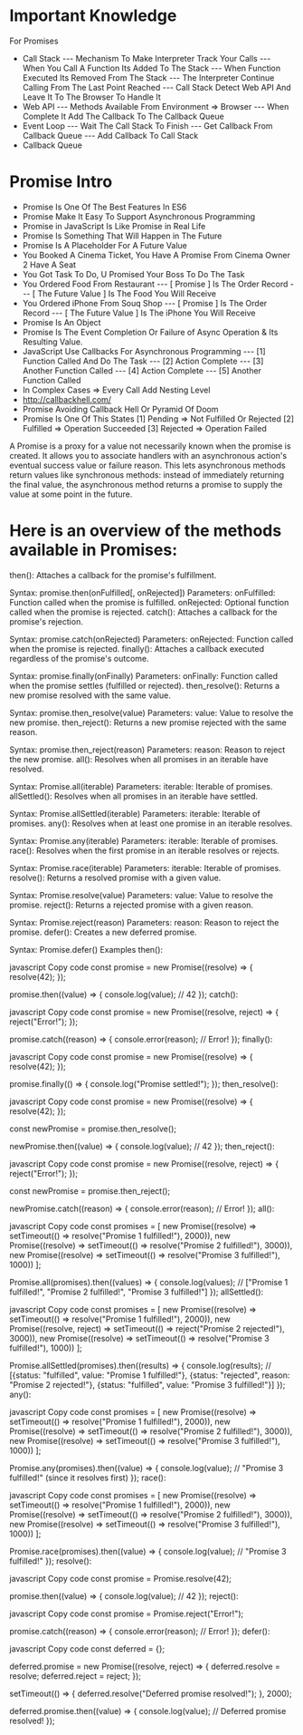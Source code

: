 #  Important Knowledge
  For Promises
  - Call Stack
  --- Mechanism To Make Interpreter Track Your Calls
  --- When You Call A Function Its Added To The Stack
  --- When Function Executed Its Removed From The Stack
  --- The Interpreter Continue Calling From The Last Point Reached
  --- Call Stack Detect Web API And Leave It To The Browser To Handle It
  - Web API
  --- Methods Available From Environment => Browser
  --- When Complete It Add The Callback To The Callback Queue
  - Event Loop
  --- Wait The Call Stack To Finish
  --- Get Callback From Callback Queue
  --- Add Callback To Call Stack
  - Callback Queue









# Promise Intro
  - Promise Is One Of The Best Features In ES6
  - Promise Make It Easy To Support Asynchronous Programming
  - Promise in JavaScript Is Like Promise in Real Life
  - Promise Is Something That Will Happen in The Future
  - Promise Is A Placeholder For A Future Value
  - You Booked A Cinema Ticket, You Have A Promise From Cinema Owner 2 Have A Seat
  - You Got Task To Do, U Promised Your Boss To Do The Task
  - You Ordered Food From Restaurant
  --- [ Promise ] Is The Order Record
  --- [ The Future Value ] Is The Food You Will Receive
  - You Ordered iPhone From Souq Shop
  --- [ Promise ] Is The Order Record
  --- [ The Future Value ] Is The iPhone You Will Receive
  - Promise Is An Object
  - Promise Is The Event Completion Or Failure of Async Operation & Its Resulting Value.
  - JavaScript Use Callbacks For Asynchronous Programming
  --- [1] Function Called And Do The Task
  --- [2] Action Complete
  --- [3] Another Function Called
  --- [4] Action Complete
  --- [5] Another Function Called
  - In Complex Cases => Every Call Add Nesting Level
  - http://callbackhell.com/
  - Promise Avoiding Callback Hell Or Pyramid Of Doom
  - Promise Is One Of This States
  [1] Pending => Not Fulfilled Or Rejected
  [2] Fulfilled => Operation Succeeded
  [3] Rejected => Operation Failed


A Promise is a proxy for a value not necessarily known when the promise is created. It allows you to associate handlers with an asynchronous action's eventual success value or failure reason. This lets asynchronous methods return values like synchronous methods: instead of immediately returning the final value, the asynchronous method returns a promise to supply the value at some point in the future.




# Here is an overview of the methods available in Promises:

then(): Attaches a callback for the promise's fulfillment.

Syntax: promise.then(onFulfilled[, onRejected])
Parameters:
onFulfilled: Function called when the promise is fulfilled.
onRejected: Optional function called when the promise is rejected.
catch(): Attaches a callback for the promise's rejection.

Syntax: promise.catch(onRejected)
Parameters:
onRejected: Function called when the promise is rejected.
finally(): Attaches a callback executed regardless of the promise's outcome.

Syntax: promise.finally(onFinally)
Parameters:
onFinally: Function called when the promise settles (fulfilled or rejected).
then_resolve(): Returns a new promise resolved with the same value.

Syntax: promise.then_resolve(value)
Parameters:
value: Value to resolve the new promise.
then_reject(): Returns a new promise rejected with the same reason.

Syntax: promise.then_reject(reason)
Parameters:
reason: Reason to reject the new promise.
all(): Resolves when all promises in an iterable have resolved.

Syntax: Promise.all(iterable)
Parameters:
iterable: Iterable of promises.
allSettled(): Resolves when all promises in an iterable have settled.

Syntax: Promise.allSettled(iterable)
Parameters:
iterable: Iterable of promises.
any(): Resolves when at least one promise in an iterable resolves.

Syntax: Promise.any(iterable)
Parameters:
iterable: Iterable of promises.
race(): Resolves when the first promise in an iterable resolves or rejects.

Syntax: Promise.race(iterable)
Parameters:
iterable: Iterable of promises.
resolve(): Returns a resolved promise with a given value.

Syntax: Promise.resolve(value)
Parameters:
value: Value to resolve the promise.
reject(): Returns a rejected promise with a given reason.

Syntax: Promise.reject(reason)
Parameters:
reason: Reason to reject the promise.
defer(): Creates a new deferred promise.

Syntax: Promise.defer()
Examples
then():

javascript
Copy code
const promise = new Promise((resolve) => {
  resolve(42);
});

promise.then((value) => {
  console.log(value); // 42
});
catch():

javascript
Copy code
const promise = new Promise((resolve, reject) => {
  reject("Error!");
});

promise.catch((reason) => {
  console.error(reason); // Error!
});
finally():

javascript
Copy code
const promise = new Promise((resolve) => {
  resolve(42);
});

promise.finally(() => {
  console.log("Promise settled!");
});
then_resolve():

javascript
Copy code
const promise = new Promise((resolve) => {
  resolve(42);
});

const newPromise = promise.then_resolve();

newPromise.then((value) => {
  console.log(value); // 42
});
then_reject():

javascript
Copy code
const promise = new Promise((resolve, reject) => {
  reject("Error!");
});

const newPromise = promise.then_reject();

newPromise.catch((reason) => {
  console.error(reason); // Error!
});
all():

javascript
Copy code
const promises = [
  new Promise((resolve) => setTimeout(() => resolve("Promise 1 fulfilled!"), 2000)),
  new Promise((resolve) => setTimeout(() => resolve("Promise 2 fulfilled!"), 3000)),
  new Promise((resolve) => setTimeout(() => resolve("Promise 3 fulfilled!"), 1000))
];

Promise.all(promises).then((values) => {
  console.log(values); // ["Promise 1 fulfilled!", "Promise 2 fulfilled!", "Promise 3 fulfilled!"]
});
allSettled():

javascript
Copy code
const promises = [
  new Promise((resolve) => setTimeout(() => resolve("Promise 1 fulfilled!"), 2000)),
  new Promise((resolve, reject) => setTimeout(() => reject("Promise 2 rejected!"), 3000)),
  new Promise((resolve) => setTimeout(() => resolve("Promise 3 fulfilled!"), 1000))
];

Promise.allSettled(promises).then((results) => {
  console.log(results); 
  // [{status: "fulfilled", value: "Promise 1 fulfilled!"}, {status: "rejected", reason: "Promise 2 rejected!"}, {status: "fulfilled", value: "Promise 3 fulfilled!"}]
});
any():

javascript
Copy code
const promises = [
  new Promise((resolve) => setTimeout(() => resolve("Promise 1 fulfilled!"), 2000)),
  new Promise((resolve) => setTimeout(() => resolve("Promise 2 fulfilled!"), 3000)),
  new Promise((resolve) => setTimeout(() => resolve("Promise 3 fulfilled!"), 1000))
];

Promise.any(promises).then((value) => {
  console.log(value); // "Promise 3 fulfilled!" (since it resolves first)
});
race():

javascript
Copy code
const promises = [
  new Promise((resolve) => setTimeout(() => resolve("Promise 1 fulfilled!"), 2000)),
  new Promise((resolve) => setTimeout(() => resolve("Promise 2 fulfilled!"), 3000)),
  new Promise((resolve) => setTimeout(() => resolve("Promise 3 fulfilled!"), 1000))
];

Promise.race(promises).then((value) => {
  console.log(value); // "Promise 3 fulfilled!"
});
resolve():

javascript
Copy code
const promise = Promise.resolve(42);

promise.then((value) => {
  console.log(value); // 42
});
reject():

javascript
Copy code
const promise = Promise.reject("Error!");

promise.catch((reason) => {
  console.error(reason); // Error!
});
defer():

javascript
Copy code
const deferred = {};

deferred.promise = new Promise((resolve, reject) => {
  deferred.resolve = resolve;
  deferred.reject = reject;
});

setTimeout(() => {
  deferred.resolve("Deferred promise resolved!");
}, 2000);

deferred.promise.then((value) => {
  console.log(value); // Deferred promise resolved!
});
